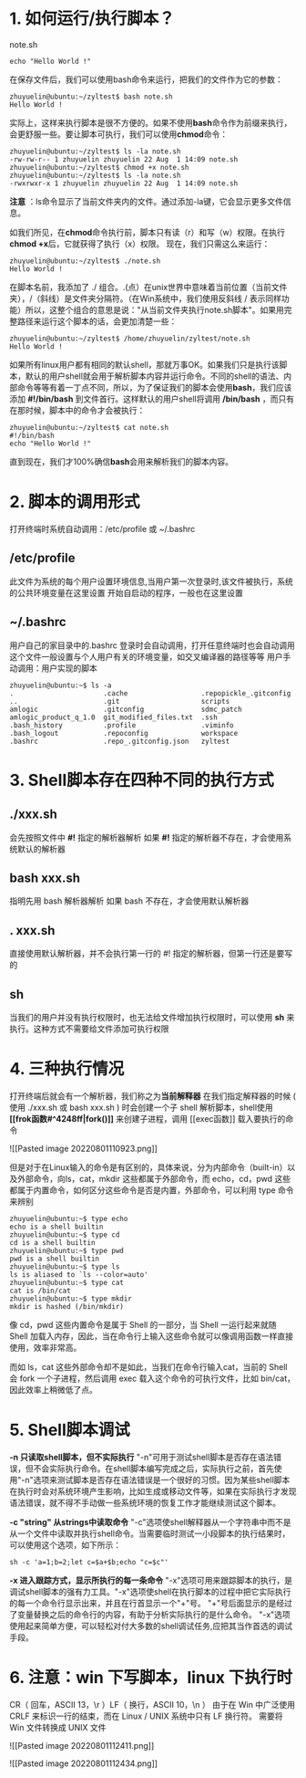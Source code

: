 # 1. 如何运行/执行脚本？

note.sh
```shell
echo "Hello World !"
```

在保存文件后，我们可以使用bash命令来运行，把我们的文件作为它的参数：

```shell
zhuyuelin@ubuntu:~/zyltest$ bash note.sh
Hello World !
```

实际上，这样来执行脚本是很不方便的。如果不使用**bash**命令作为前缀来执行，会更舒服一些。要让脚本可执行，我们可以使用**chmod**命令：
```shell
zhuyuelin@ubuntu:~/zyltest$ ls -la note.sh 
-rw-rw-r-- 1 zhuyuelin zhuyuelin 22 Aug  1 14:09 note.sh
zhuyuelin@ubuntu:~/zyltest$ chmod +x note.sh 
zhuyuelin@ubuntu:~/zyltest$ ls -la note.sh 
-rwxrwxr-x 1 zhuyuelin zhuyuelin 22 Aug  1 14:09 note.sh
```

**注意** ：ls命令显示了当前文件夹内的文件。通过添加-la键，它会显示更多文件信息。

如我们所见，在**chmod**命令执行前，脚本只有读（r）和写（w）权限。在执行**chmod +x**后，它就获得了执行（x）权限。
现在，我们只需这么来运行：
```shell
zhuyuelin@ubuntu:~/zyltest$ ./note.sh 
Hello World !
```

在脚本名前，我添加了 ./ 组合。.(点）在unix世界中意味着当前位置（当前文件夹），/（斜线）是文件夹分隔符。（在Win系统中，我们使用反斜线 / 表示同样功能）所以，这整个组合的意思是说："从当前文件夹执行note.sh脚本"。如果用完整路径来运行这个脚本的话，会更加清楚一些：

```shell
zhuyuelin@ubuntu:~/zyltest$ /home/zhuyuelin/zyltest/note.sh 
Hello World !
```

如果所有linux用户都有相同的默认shell，那就万事OK。如果我们只是执行该脚本，默认的用户shell就会用于解析脚本内容并运行命令。不同的shell的语法、内部命令等等有着一丁点不同，所以，为了保证我们的脚本会使用**bash**，我们应该添加 **#!/bin/bash** 到文件首行。这样默认的用户shell将调用 **/bin/bash** ，而只有在那时候，脚本中的命令才会被执行：
```shell
zhuyuelin@ubuntu:~/zyltest$ cat note.sh 
#!/bin/bash
echo "Hello World !"
```

直到现在，我们才100%确信**bash**会用来解析我们的脚本内容。

# 2. 脚本的调用形式

打开终端时系统自动调用：/etc/profile 或 ~/.bashrc
## /etc/profile
此文件为系统的每个用户设置环境信息,当用户第一次登录时,该文件被执行，系统的公共环境变量在这里设置
开始自启动的程序，一般也在这里设置
## ~/.bashrc
用户自己的家目录中的.bashrc
登录时会自动调用，打开任意终端时也会自动调用
这个文件一般设置与个人用户有关的环境变量，如交叉编译器的路径等等
用户手动调用：用户实现的脚本
```shell
zhuyuelin@ubuntu:~$ ls -a
.                      .cache                  .repopickle_.gitconfig
..                     .git                    scripts
amlogic                .gitconfig              sdmc_patch
amlogic_product_q_1.0  git_modified_files.txt  .ssh
.bash_history          .profile                .viminfo
.bash_logout           .repoconfig             workspace
.bashrc                .repo_.gitconfig.json   zyltest
```

# 3. Shell脚本存在四种不同的执行方式

## ./xxx.sh
会先按照文件中 **#!** 指定的解析器解析
如果 **#!** 指定的解析器不存在，才会使用系统默认的解析器
## bash xxx.sh
指明先用 bash 解析器解析
如果 bash 不存在，才会使用默认解析器
## . xxx.sh
直接使用默认解析器，并不会执行第一行的 #! 指定的解析器，但第一行还是要写的
## sh
当我们的用户并没有执行权限时，也无法给文件增加执行权限时，可以使用 **sh** 来执行。这种方式不需要给文件添加可执行权限

# 4. 三种执行情况

打开终端后就会有一个解析器，我们称之为**当前解释器**
在我们指定解释器的时候 ( 使用 ./xxx.sh 或 bash xxx.sh ) 时会创建一个子 shell 解析脚本，shell使用 **[[frok函数#^4248ff|fork()]]** 来创建子进程，调用 [[exec函数]] 载入要执行的命令

![[Pasted image 20220801110923.png]]

但是对于在Linux输入的命令是有区别的，具体来说，分为内部命令（built-in）以及外部命令，向ls，cat，mkdir 这些都属于外部命令，而 echo，cd，pwd 这些都属于内置命令，如何区分这些命令是否是内置，外部命令，可以利用 type 命令来辨别

```shell
zhuyuelin@ubuntu:~$ type echo
echo is a shell builtin
zhuyuelin@ubuntu:~$ type cd
cd is a shell builtin
zhuyuelin@ubuntu:~$ type pwd
pwd is a shell builtin
zhuyuelin@ubuntu:~$ type ls
ls is aliased to `ls --color=auto'
zhuyuelin@ubuntu:~$ type cat
cat is /bin/cat
zhuyuelin@ubuntu:~$ type mkdir
mkdir is hashed (/bin/mkdir)
```

像 cd，pwd 这些内置命令是属于 Shell 的一部分，当 Shell 一运行起来就随 Shell 加载入内存，因此，当在命令行上输入这些命令就可以像调用函数一样直接使用，效率非常高。

而如 ls，cat 这些外部命令却不是如此，当我们在命令行输入cat，当前的 Shell 会 fork 一个子进程，然后调用 exec 载入这个命令的可执行文件，比如 bin/cat，因此效率上稍微低了点。


# 5. Shell脚本调试

**-n 只读取shell脚本，但不实际执行**
"-n"可用于测试shell脚本是否存在语法错误，但不会实际执行命令。在shell脚本编写完成之后，实际执行之前，首先使用"-n"选项来测试脚本是否存在语法错误是一个很好的习惯。因为某些shell脚本在执行时会对系统环境产生影响，比如生成或移动文件等，如果在实际执行才发现语法错误，就不得不手动做一些系统环境的恢复工作才能继续测试这个脚本。

**-c "string" 从strings中读取命令**
"-c"选项使shell解释器从一个字符串中而不是从一个文件中读取并执行shell命令。当需要临时测试一小段脚本的执行结果时，可以使用这个选项，如下所示：  
```shell
sh -c 'a=1;b=2;let c=$a+$b;echo "c=$c"'
```

**-x 进入跟踪方式，显示所执行的每一条命令**
"-x"选项可用来跟踪脚本的执行，是调试shell脚本的强有力工具。"-x"选项使shell在执行脚本的过程中把它实际执行的每一个命令行显示出来，并且在行首显示一个"+"号。 "+"号后面显示的是经过了变量替换之后的命令行的内容，有助于分析实际执行的是什么命令。 "-x"选项使用起来简单方便，可以轻松对付大多数的shell调试任务,应把其当作首选的调试手段。

# 6. 注意：win 下写脚本，linux 下执行时

CR（ 回车，ASCII 13，\\r ）LF（ 换行，ASCII 10，\\n ）
由于在 Win 中广泛使用 CRLF 来标识一行的结束，而在 Linux / UNIX 系统中只有 LF 换行符。
需要将 Win 文件转换成 UNIX 文件

![[Pasted image 20220801112411.png]]

![[Pasted image 20220801112434.png]]
